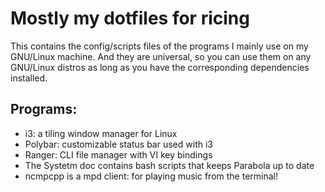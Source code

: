 # Mostly my dotfiles for ricing

This contains the config/scripts files of the programs I mainly use on my GNU/Linux machine. And they are universal, so you can use them on any GNU/Linux distros as long as you have the corresponding dependencies installed.

## Programs:

* i3:    	a tiling window manager for Linux
* Polybar:	customizable status bar used with i3 
* Ranger: 	CLI file manager with VI key bindings
* The Systetm doc contains bash scripts that keeps 
Parabola up to date
* ncmpcpp is a mpd client: for playing music from the terminal!
